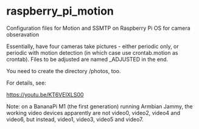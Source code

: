 # raspberry_pi_motion
Configuration files for Motion and SSMTP on Raspberry Pi OS for camera obseravation

Essentially, have four cameras take pictures - either periodic only, or periodic with motion detection (in which case use crontab.motion as crontab). Files to be adjusted are named _ADJUSTED in the end.

You need to create the directory /photos, too.

For details, see:

https://youtu.be/KT6VEIXLS00

Note: on a BananaPi M1 (the first generation) running Armbian Jammy, the working video devices apparently are not video0, video2, video4 and video6, but instead, video1, video3, video5 and video7.
